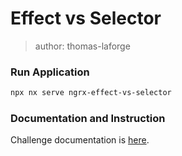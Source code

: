 # Effect vs Selector

> author: thomas-laforge

### Run Application

```bash
npx nx serve ngrx-effect-vs-selector
```

### Documentation and Instruction

Challenge documentation is [here](https://angular-challenges.vercel.app/challenges/ngrx/2-effect-selector/).
